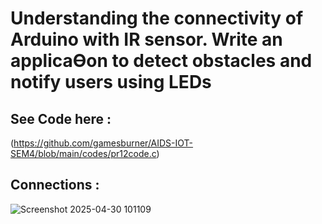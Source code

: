 # Understanding the connectivity of Arduino with IR sensor. Write an applicaƟon to detect obstacles and notify users using LEDs 

## See Code here :
(https://github.com/gamesburner/AIDS-IOT-SEM4/blob/main/codes/pr12code.c)

## Connections :
![Screenshot 2025-04-30 101109](https://github.com/user-attachments/assets/c63cb98e-4a2b-43cc-a5cf-9a34476439bb)
